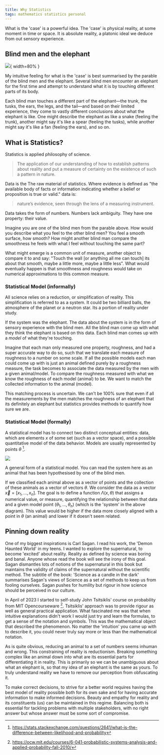 ```yaml
---
title: Why Statistics
tags: mathematics statistics personal
---
```


What is the 'case' is a powerful idea. The 'case' is physical reality, at some moment in time or
space. It is absolute reality, a platonic ideal we deduce from out sensory experience.

## Blind men and the elephant

![](blind-elephant.png){ width=80% }

My intuitive feeling for what is the 'case' is best summarised by the parable of the blind men and
the elephant. Several blind men encounter an elephant for the first time and attempt to understand
what it is by touching different parts of its body.

Each blind man touches a different part of the elephant—the trunk, the tusks, the ears, the legs,
and the tail—and based on their limited experience, they come to vastly different conclusions about
what the elephant is like. One might describe the elephant as like a snake (feeling the trunk),
another might say it's like a spear (feeling the tusks), while another might say it's like a fan
(feeling the ears), and so on.

## What is Statistics?


Statistics is applied philosophy of science.

> The application of our understanding of how to establish patterns about reality and put a measure
> of certainty on the existence of such a pattern in nature.

Data is the The raw material of statistics. Where evidence is defined as "the available body of
facts or information indicating whether a belief or proposition is true or valid." data is:

> nature’s evidence, seen through the lens of a measuring instrument.

Data takes the form of numbers. Numbers lack ambiguity. They have one property: their value.

Imagine you are one of the blind men from the parable above. How would you describe what you feel to
the other blind men? You feel a smooth surface, how smooth? How might another blind man compare the
smoothness he feels with what I feel without touching the same part?

What might emerge is a common unit of measure, another object to compare it to and say: "Touch the
wall [or anything all me can touch] its about that smooth, maybe a little more, maybe a little
less". What would eventually happen is that smoothness and roughness would take on numerical
approximations to this common measure.

### Statistical Model (informally)

All science relies on a reduction, or simplification of reality. This simplification is referred to
as a system. It could be two billiard balls, the atmosphere of the planet or a neutron star. Its a
portion of reality under study.

If the system was the elephant. The data about the system is in the form of sensory experience with
the blind men. All the blind man come up with what they think the elephant is based on this data.
Each blind man comes up with a _model_ of what they're touching.

Imagine that each man only measured one property, roughness, and had a super accurate way to do so,
such that we translate each measure of roughness to a number on some scale. If all the possible models
each man could come up with is just an animal defined purely by a roughness measure, the
task becomes to associate the data measured by the men with a given animal/model. To compare the
roughness measured with what we know the roughness of each model (animal) to be. We want to match
the collected information to the animal (model).

This matching process is uncertain. We can't be 100% sure that even if all the measurements by the
men matches the roughness of an elephant that its definitely an elephant but statistics provides
methods to quantify how sure we are.

### Statistical Model (formally)

A statistical model has to connect two distinct conceptual entities: data, which are elements $x$ of
some set (such as a vector space), and a possible quantitative model of the data behavior. Models
are usually represented by points $\theta$ [^2].

![](pasted_img_20240503083907.png)
<div class="caption">A general form of a statistical model. You can read the system here as an
    animal that has been hypothesised by one of the blind men.</div>

If we classified each animal above as a vector of points and the collection of these animals as a
vector of vectors $\theta$. We consider the data as a vector $\vec{x} = [x_1, ... , x_n]$. The goal
is to define a function $\Lambda (x, \theta)$ that assigns a numerical value, or measure,
quantifying the relationship between that data and a given model point $(\theta_1, ..., \theta_n)$ (which is the 'system' in the
above diagram). This value would be higher if the data more closely aligned with a point in $\theta$
(an animal) and lower if it doesn't seem
related.

## Pinning down reality

One of my biggest inspirations is Carl Sagan. I read his work, the 'Demon Haunted World' in my
teens. I wanted to explore the supernatural, to become 'excited' about reality. Reality as defined
by science was boring and banal. Anyone whose read the book will see the irony of this goal. Sagan
dismantles lots of notions of the supernatural in this book but maintains the validity of claims of
the supernatural without the scientific method. The subtitle of the book: 'Science as a candle in
the dark' summarises Sagan's views of Science as a set of methods to keep us from fooling ourselves.
Sagan pushes for humility but rigour in how science should be perceived in our culture.

In April of 2023 I started to self-study John Tsitsiklis' course on probability from MIT
Opencourseware [^1]. Tsitsiklis' approach was to provide rigour as well as general practical application.
What fascinated me was that when intuitive explanations didn't work I would just try and learn the
formulas, to get a sense of the notation and symbols. This was the mathematical object that
described the phenomenon. No matter the 'intuition' you came up with to describe it, you could
never truly say more or less than the mathematical notation.

As is quite obvious, reducing an animal to a set of numbers seems inhuman and wrong. This
constraining of reality is reductionism. Breaking something complex like an animal down into what
are its essential parts for differentiating it in reality. This is primarily so we can be
unambiguous about what an elephant is, so that my idea of an elephant is the same as yours. To truly
understand reality we have to remove our perception from obfuscating it.

To make correct decisions, to strive for a better world requires having the best model of reality
possible both for its own sake and for having accurate information to make informed decisions.
Beauty and empathy for reality and its constituents (us) can be maintained in this regime. Balancing
both is essential for tackling problems with multiple stakeholders, with no right answer but whose
answer must be some sort of compromise.

[^1]: https://ocw.mit.edu/courses/6-041-probabilistic-systems-analysis-and-applied-probability-fall-2010/
[^2]: https://stats.stackexchange.com/questions/2641/what-is-the-difference-between-likelihood-and-probability
